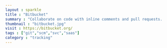 ```yaml
---
layout : sparkle
title : "Bitbucket"
summary : "Collaborate on code with inline comments and pull requests. Manage and share your Git repositories to build and ship software, as a team."
thumbnail : "bitbucket.jpg"
visit : https://bitbucket.org/
tags : ["git","scm","svc","saas"]
category : "tracking"
---
```

